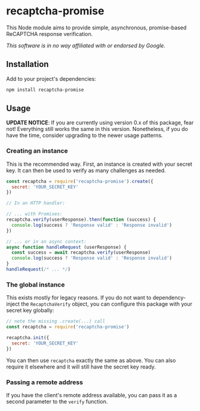 # recaptcha-promise

This Node module aims to provide simple, asynchronous, promise-based ReCAPTCHA
response verification.

_This software is in no way affiliated with or endorsed by Google._


## Installation

Add to your project's dependencies:

```sh
npm install recaptcha-promise
```


## Usage

**UPDATE NOTICE**: If you are currently using version 0.x of this package, fear
not! Everything still works the same in this version. Nonetheless, if you do
have the time, consider upgrading to the newer usage patterns.

### Creating an instance

This is the recommended way. First, an instance is created with your secret key.
It can then be used to verify as many challenges as needed.

```js
const recaptcha = require('recaptcha-promise').create({
  secret: 'YOUR_SECRET_KEY'
})

// In an HTTP handler:

// ... with Promises:
recaptcha.verify(userResponse).then(function (success) {
  console.log(success ? 'Response valid' : 'Response invalid')
})

// ... or in an async context:
async function handleRequest (userResponse) {
  const success = await recaptcha.verify(userResponse)
  console.log(success ? 'Response valid' : 'Response invalid')
}
handleRequest(/* ... */)
```

### The global instance

This exists mostly for legacy reasons. If you do not want to dependency-inject
the `RecaptchaVerify` object, you can configure this package with your secret
key globally:

```js
// note the missing .create(...) call
const recaptcha = require('recaptcha-promise')

recaptcha.init({
  secret: 'YOUR_SECRET_KEY'
})
```

You can then use `recaptcha` exactly the same as above. You can also require it
elsewhere and it will still have the secret key ready.

### Passing a remote address

If you have the client's remote address available, you can pass it as a second
parameter to the `verify` function.
